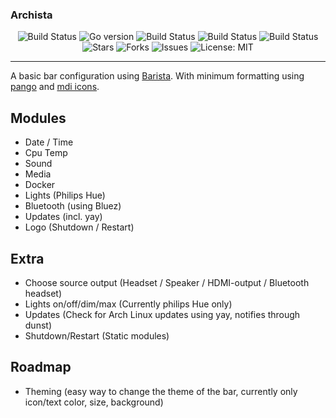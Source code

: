 ### Archista
<p align="center">
<a style="text-decoration: none" href="https://github.com/KarolosLykos/archista/actions?query=workflow%3AGo+branch%3Amain">
<img src="https://img.shields.io/github/actions/workflow/status/KarolosLykos/archista/go.yml?style=flat-square" alt="Build Status">
</a>
<a style="text-decoration: none" href="go.mod">
<img src="https://img.shields.io/github/go-mod/go-version/KarolosLykos/archista?style=flat-square" alt="Go version">
</a>
<a style="text-decoration: none" href="https://github.com/KarolosLykos/archista/actions?query=workflow%3ALint+branch%3Amain">
<img src="https://img.shields.io/github/actions/workflow/status/KarolosLykos/archista/golangci.yml?style=flat-square&label=lint" alt="Build Status">
</a>

<a style="text-decoration: none" href="https://github.com/KarolosLykos/archista/actions?query=workflow%3ACodeQL+branch%3Amain">
<img src="https://img.shields.io/github/actions/workflow/status/KarolosLykos/archista/codeql-analysis.yml?style=flat-square&label=CodeQL" alt="Build Status">
</a>

<a style="text-decoration: none" href="https://github.com/KarolosLykos/archista">
<img src="https://img.shields.io/github/languages/top/KarolosLykos/archista?style=flat-square" alt="Build Status">
</a>

<br />
<a style="text-decoration: none" href="https://github.com/KarolosLykos/archista/stargazers">
<img src="https://img.shields.io/github/stars/KarolosLykos/archista.svg?style=flat-square" alt="Stars">
</a>
<a style="text-decoration: none" href="https://github.com/KarolosLykos/archista/fork">
<img src="https://img.shields.io/github/forks/KarolosLykos/archista.svg?style=flat-square" alt="Forks">
</a>
<a style="text-decoration: none" href="https://github.com/KarolosLykos/archista/issues">
<img src="https://img.shields.io/github/issues/KarolosLykos/archista.svg?style=flat-square" alt="Issues">
</a>
<a style="text-decoration: none" href="https://opensource.org/licenses/MIT">
<img src="https://img.shields.io/badge/License-MIT-yellow.svg?style=flat-square" alt="License: MIT">
</a>

-----

A basic bar configuration using [Barista](https://github.com/soumya92/barista). With minimum formatting using [pango](https://docs.gtk.org/Pango/pango_markup.html) and [mdi icons](https://materialdesignicons.com/).

## Modules

- Date / Time
- Cpu Temp
- Sound
- Media
- Docker
- Lights (Philips Hue)
- Bluetooth (using Bluez)
- Updates (incl. yay)
- Logo (Shutdown / Restart)

## Extra

- Choose source output (Headset / Speaker / HDMI-output / Bluetooth headset) 
- Lights on/off/dim/max (Currently philips Hue only)
- Updates (Check for Arch Linux updates using yay, notifies through dunst) 
- Shutdown/Restart (Static modules)


## Roadmap

- Theming (easy way to change the theme of the bar, currently only icon/text color, size, background)
